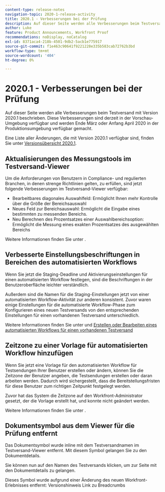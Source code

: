 ```yaml
---
content-type: release-notes
navigation-topic: 2020-1-release-activity
title: 2020.1 - Verbesserungen bei der Prüfung
description: Auf dieser Seite werden alle Verbesserungen beim Testversand mit Version 2020.1 beschrieben. Diese Verbesserungen sind derzeit in der Vorschau-Umgebung verfügbar und werden Ende März oder Anfang April 2020 in der Produktionsumgebung verfügbar gemacht.
author: Luke
feature: Product Announcements, Workfront Proof
recommendations: noDisplay, noCatalog
exl-id: 8371aca4-218b-4501-9db2-5acb1e775917
source-git-commit: f1e463c90641f9221228e335b583cab72762b3bd
workflow-type: tm+mt
source-wordcount: '404'
ht-degree: 0%

---
```


# 2020.1 - Verbesserungen bei der Prüfung

Auf dieser Seite werden alle Verbesserungen beim Testversand mit Version 2020.1 beschrieben. Diese Verbesserungen sind derzeit in der Vorschau-Umgebung verfügbar und werden Ende März oder Anfang April 2020 in der Produktionsumgebung verfügbar gemacht.

Eine Liste aller Änderungen, die mit Version 2020.1 verfügbar sind, finden Sie unter [Versionsübersicht 2020.1](../../../product-announcements/product-releases/2020.1-release-activity/2020-1-release-overview.md).

## Aktualisierungen des Messungstools im Testversand-Viewer

Um die Anforderungen von Benutzern in Compliance- und regulierten Branchen, in denen strenge Richtlinien gelten, zu erfüllen, sind jetzt folgende Verbesserungen im Testversand-Viewer verfügbar:

* Bearbeitbares diagonales Auswahlfeld: Ermöglicht Ihnen mehr Kontrolle über die Größe der Bereichsauswahl
* Neues Feld zur Bereichsauswahl: Ermöglicht die Eingabe eines bestimmten zu messenden Bereichs.
* Neu Berechnen des Prozentsatzes einer Auswahlbereichsoption: Ermöglicht die Messung eines exakten Prozentsatzes des ausgewählten Bereichs

Weitere Informationen finden Sie unter .

## Verbesserte Einstellungsbeschriftungen in Bereichen des automatisierten Workflows

Wenn Sie jetzt die Staging-Deadline und Aktivierungseinstellungen für einen automatisierten Workflow festlegen, sind die Beschriftungen in der Benutzeroberfläche leichter verständlich.

Außerdem sind die Namen für die Staging-Einstellungen jetzt von einer automatisierten Workflow-Aktivität zur anderen konsistent. Zuvor waren einige Einstellungen für die automatisierte Workflow-Phase zum Konfigurieren eines neuen Testversands von den entsprechenden Einstellungen für einen vorhandenen Testversand unterschiedlich.

Weitere Informationen finden Sie unter und [Erstellen oder Bearbeiten eines automatisierten Workflows für einen vorhandenen Testversand](../../../review-and-approve-work/proofing/managing-proofs-within-workfront/create-edit-automated-workflow-existing-proof.md)

## Zeitzone zu einer Vorlage für automatisierten Workflow hinzufügen

Wenn Sie jetzt eine Vorlage für den automatisierten Workflow für Testsendungen Ihrer Benutzer erstellen oder ändern, können Sie die Zeitzone der Benutzer angeben, die Testsendungen erstellen oder daran arbeiten werden. Dadurch wird sichergestellt, dass die Bereitstellungsfristen für diese Benutzer zum richtigen Zeitpunkt festgelegt werden.

Zuvor hat das System die Zeitzone auf den Workfront-Administrator gesetzt, der die Vorlage erstellt hat, und konnte nicht geändert werden.

Weitere Informationen finden Sie unter .

## Dokumentsymbol aus dem Viewer für die Prüfung entfernt

Das Dokumentsymbol wurde inline mit dem Testversandnamen im Testversand-Viewer entfernt. Mit diesem Symbol gelangen Sie zu den Dokumentdetails.

Sie können nun auf den Namen des Testversands klicken, um zur Seite mit den Dokumentdetails zu gelangen.

Dieses Symbol wurde aufgrund einer Änderung des neuen Workfront-Erlebnisses entfernt: Versionshinweis Link zu Breadcrumbs
